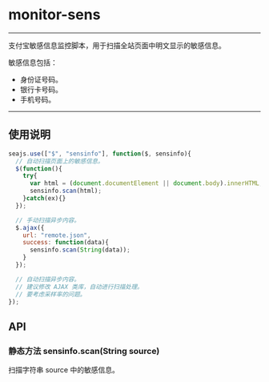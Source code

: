 # monitor-sens

---

支付宝敏感信息监控脚本，用于扫描全站页面中明文显示的敏感信息。

敏感信息包括：

* 身份证号码。
* 银行卡号码。
* 手机号码。

---

## 使用说明

```js
seajs.use(["$", "sensinfo"], function($, sensinfo){
  // 自动扫描页面上的敏感信息。
  $(function(){
    try{
      var html = (document.documentElement || document.body).innerHTML;
      sensinfo.scan(html);
    }catch(ex){}
  });

  // 手动扫描异步内容。
  $.ajax({
    url: "remote.json",
    success: function(data){
      sensinfo.scan(String(data));
    }
  });

  // 自动扫描异步内容。
  // 建议修改 AJAX 类库，自动进行扫描处理。
  // 要考虑采样率的问题。
});
```

## API

### 静态方法 sensinfo.scan(String source)

扫描字符串 source 中的敏感信息。
